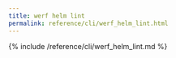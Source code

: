 ```yaml
---
title: werf helm lint
permalink: reference/cli/werf_helm_lint.html
---
```


{% include /reference/cli/werf_helm_lint.md %}
